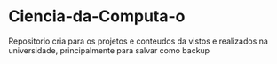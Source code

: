 # Ciencia-da-Computa-o
Repositorio cria para os projetos e conteudos da vistos e realizados na universidade, principalmente para salvar como backup
